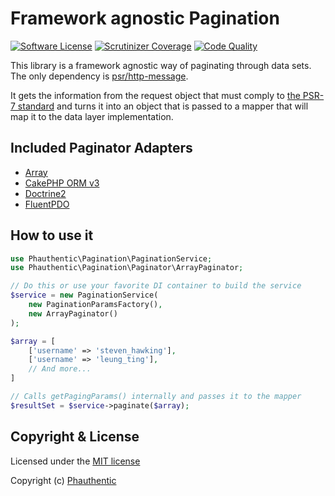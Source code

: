 # Framework agnostic Pagination

[![Software License](https://img.shields.io/badge/license-MIT-brightgreen.svg?style=flat-square)](LICENSE)
[![Scrutinizer Coverage](https://img.shields.io/scrutinizer/coverage/g/Phauthentic/pagination/master.svg?style=flat-square)](https://scrutinizer-ci.com/g/Phauthentic/pagination/)
[![Code Quality](https://img.shields.io/scrutinizer/g/Phauthentic/pagination/master.svg?style=flat-square)](https://scrutinizer-ci.com/g/Phauthentic/pagination/)

This library is a framework agnostic way of paginating through data sets. The only dependency is [psr/http-message](https://github.com/php-fig/http-message).

It gets the information from the request object that must comply to [the PSR-7 standard](https://www.php-fig.org/psr/psr-7/) and turns it into an object that is passed to a mapper that will map it to the data layer implementation.

## Included Paginator Adapters

 * [Array](http://php.net/manual/en/language.types.array.php)
 * [CakePHP ORM v3](https://book.cakephp.org/3.0/en/orm.html)
 * [Doctrine2](https://www.doctrine-project.org/)
 * [FluentPDO](https://github.com/envms/fluentpdo)

## How to use it

```php
use Phauthentic\Pagination\PaginationService;
use Phauthentic\Pagination\Paginator\ArrayPaginator;

// Do this or use your favorite DI container to build the service
$service = new PaginationService(
    new PaginationParamsFactory(),
    new ArrayPaginator()
);

$array = [
	['username' => 'steven_hawking'],
	['username' => 'leung_ting'],
	// And more...
]

// Calls getPagingParams() internally and passes it to the mapper
$resultSet = $service->paginate($array);
```

## Copyright & License

Licensed under the [MIT license](LICENSE.txt)

Copyright (c) [Phauthentic](https://github.com/Phauthentic)
